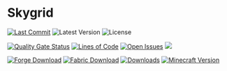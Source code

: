 [ISSUES]: https://github.com/PssbleTrngle/Brazier/issues
[FORGE]: https://www.curseforge.com/minecraft/mc-mods/skygrid/files/all?filter-status=1&filter-game-version=2020709689%3A7498
[FABRIC]: https://www.curseforge.com/minecraft/mc-mods/skygrid/files/all?filter-status=1&filter-game-version=2020709689%3A7499brazier-fabric
[DOWNLOAD]: https://www.curseforge.com/minecraft/mc-mods/skygrid/files

# Skygrid
[![Last Commit](https://github.com/PssbleTrngle/Skygrid/commits/)](https://img.shields.io/github/last-commit/PssbleTrngle/Skygrid)
![[Latest Version](https://github.com/PssbleTrngle/Skygrid/releases)](https://img.shields.io/github/v/release/PssbleTrngle/Skygrid?label=version)
![[License](https://github.com/PssbleTrngle/Skygrid/blob/1.18.x/LICENSE)](https://img.shields.io/github/license/PssbleTrngle/Skygrid)

[![Quality Gate Status](https://sonar.somethingcatchy.net/api/project_badges/measure?project=skygrid&metric=alert_status&token=9fae8f2cac32f19b5bac9f3cf8c0e7de55247103)](https://sonar.somethingcatchy.net/dashboard?id=skygrid)
[![Lines of Code](https://sonar.somethingcatchy.net/api/project_badges/measure?project=skygrid&metric=ncloc&token=9fae8f2cac32f19b5bac9f3cf8c0e7de55247103)](https://sonar.somethingcatchy.net/dashboard?id=skygrid)
[![Open Issues](https://img.shields.io/github/issues/PssbleTrngle/Skygrid)][ISSUES]
[![](https://img.shields.io/badge/Souls%20trapped-gray-660e13)][DOWNLOAD]


[![Forge Download](https://img.shields.io/badge/Download%20for-Forge-red?logo=curseforge)][FORGE]
[![Fabric Download](https://img.shields.io/badge/Download%20for-Fabric-blue?logo=curseforge&)][FABRIC]
[![Downloads](https://cf.way2muchnoise.eu/full_316763_downloads.svg)][DOWNLOAD]
[![Minecraft Version](https://cf.way2muchnoise.eu/versions/316763_latest.svg)][DOWNLOAD]

